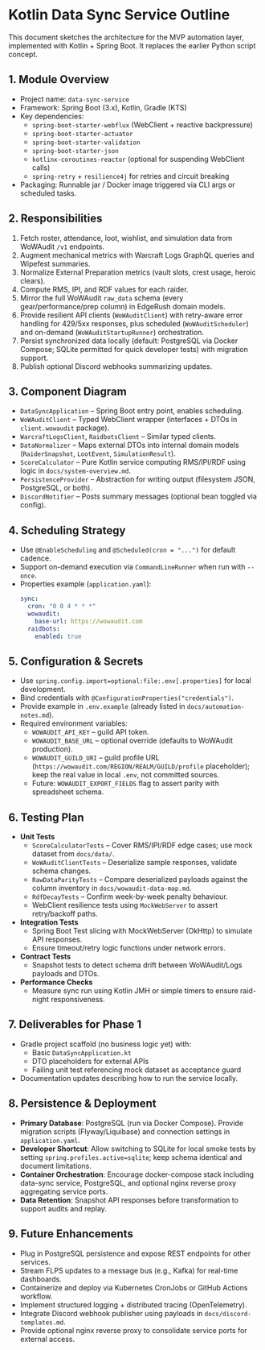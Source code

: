 # Kotlin Data Sync Service Outline

This document sketches the architecture for the MVP automation layer, implemented with Kotlin + Spring Boot. It replaces the earlier Python script concept.

## 1. Module Overview
- Project name: `data-sync-service`
- Framework: Spring Boot (3.x), Kotlin, Gradle (KTS)
- Key dependencies:
  - `spring-boot-starter-webflux` (WebClient + reactive backpressure)
  - `spring-boot-starter-actuator`
  - `spring-boot-starter-validation`
  - `spring-boot-starter-json`
  - `kotlinx-coroutines-reactor` (optional for suspending WebClient calls)
  - `spring-retry` + `resilience4j` for retries and circuit breaking
- Packaging: Runnable jar / Docker image triggered via CLI args or scheduled tasks.

## 2. Responsibilities
1. Fetch roster, attendance, loot, wishlist, and simulation data from WoWAudit `/v1` endpoints.
2. Augment mechanical metrics with Warcraft Logs GraphQL queries and Wipefest summaries.
3. Normalize External Preparation metrics (vault slots, crest usage, heroic clears).
4. Compute RMS, IPI, and RDF values for each raider.
5. Mirror the full WoWAudit `raw_data` schema (every gear/performance/prep column) in EdgeRush domain models.
6. Provide resilient API clients (`WoWAuditClient`) with retry-aware error handling for 429/5xx responses, plus scheduled (`WoWAuditScheduler`) and on-demand (`WoWAuditStartupRunner`) orchestration.
7. Persist synchronized data locally (default: PostgreSQL via Docker Compose; SQLite permitted for quick developer tests) with migration support.
8. Publish optional Discord webhooks summarizing updates.

## 3. Component Diagram
- `DataSyncApplication` – Spring Boot entry point, enables scheduling.
- `WoWAuditClient` – Typed WebClient wrapper (interfaces + DTOs in `client.wowaudit` package).
- `WarcraftLogsClient`, `RaidbotsClient` – Similar typed clients.
- `DataNormalizer` – Maps external DTOs into internal domain models (`RaiderSnapshot`, `LootEvent`, `SimulationResult`).
- `ScoreCalculator` – Pure Kotlin service computing RMS/IPI/RDF using logic in `docs/system-overview.md`.
- `PersistenceProvider` – Abstraction for writing output (filesystem JSON, PostgreSQL, or both).
- `DiscordNotifier` – Posts summary messages (optional bean toggled via config).

## 4. Scheduling Strategy
- Use `@EnableScheduling` and `@Scheduled(cron = "...")` for default cadence.
- Support on-demand execution via `CommandLineRunner` when run with `--once`.
- Properties example (`application.yaml`):
  ```yaml
  sync:
    cron: "0 0 4 * * *"
    wowaudit:
      base-url: https://wowaudit.com
    raidbots:
      enabled: true
  ```

## 5. Configuration & Secrets
- Use `spring.config.import=optional:file:.env[.properties]` for local development.
- Bind credentials with `@ConfigurationProperties("credentials")`.
- Provide example in `.env.example` (already listed in `docs/automation-notes.md`).
- Required environment variables:
  - `WOWAUDIT_API_KEY` – guild API token.
  - `WOWAUDIT_BASE_URL` – optional override (defaults to WoWAudit production).
  - `WOWAUDIT_GUILD_URI` – guild profile URL (`https://wowaudit.com/REGION/REALM/GUILD/profile` placeholder); keep the real value in local `.env`, not committed sources.
  - Future: `WOWAUDIT_EXPORT_FIELDS` flag to assert parity with spreadsheet schema.

## 6. Testing Plan
- **Unit Tests**
  - `ScoreCalculatorTests` – Cover RMS/IPI/RDF edge cases; use mock dataset from `docs/data/`.
  - `WoWAuditClientTests` – Deserialize sample responses, validate schema changes.
  - `RawDataParityTests` – Compare deserialized payloads against the column inventory in `docs/wowaudit-data-map.md`.
  - `RdfDecayTests` – Confirm week-by-week penalty behaviour.
  - WebClient resilience tests using `MockWebServer` to assert retry/backoff paths.
- **Integration Tests**
  - Spring Boot Test slicing with MockWebServer (OkHttp) to simulate API responses.
  - Ensure timeout/retry logic functions under network errors.
- **Contract Tests**
  - Snapshot tests to detect schema drift between WoWAudit/Logs payloads and DTOs.
- **Performance Checks**
  - Measure sync run using Kotlin JMH or simple timers to ensure raid-night responsiveness.

## 7. Deliverables for Phase 1
- Gradle project scaffold (no business logic yet) with:
  - Basic `DataSyncApplication.kt`
  - DTO placeholders for external APIs
  - Failing unit test referencing mock dataset as acceptance guard
- Documentation updates describing how to run the service locally.

## 8. Persistence & Deployment
- **Primary Database**: PostgreSQL (run via Docker Compose). Provide migration scripts (Flyway/Liquibase) and connection settings in `application.yaml`.
- **Developer Shortcut**: Allow switching to SQLite for local smoke tests by setting `spring.profiles.active=sqlite`; keep schema identical and document limitations.
- **Container Orchestration**: Encourage docker-compose stack including data-sync service, PostgreSQL, and optional nginx reverse proxy aggregating service ports.
- **Data Retention**: Snapshot API responses before transformation to support audits and replay.

## 9. Future Enhancements
- Plug in PostgreSQL persistence and expose REST endpoints for other services.
- Stream FLPS updates to a message bus (e.g., Kafka) for real-time dashboards.
- Containerize and deploy via Kubernetes CronJobs or GitHub Actions workflow.
- Implement structured logging + distributed tracing (OpenTelemetry).
- Integrate Discord webhook publisher using payloads in `docs/discord-templates.md`.
- Provide optional nginx reverse proxy to consolidate service ports for external access.
